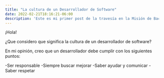 ```yaml
---
title: "La cultura de un Desarrollador de Software"
date: 2022-02-21T18:16:21-06:00
description: 'Este es mi primer post de la travesía en la Misión de Backend con Node JS de Launch X.'
---
```



¡Hola!

¿Que considero que significa la cultura de un desarrollador de software?

En mi opinión, creo que un desarrollador debe cumplir con los siguientes puntos:

-Ser responsable
-Siempre buscar mejorar
-Saber ayudar y comunicar
-Saber respetar

